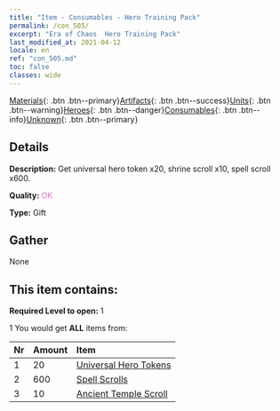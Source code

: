 ```yaml
---
title: "Item - Consumables - Hero Training Pack"
permalink: /con_505/
excerpt: "Era of Chaos  Hero Training Pack"
last_modified_at: 2021-04-12
locale: en
ref: "con_505.md"
toc: false
classes: wide
---
```

 [Materials](/){: .btn .btn--primary}[Artifacts](/Artifacts/){: .btn .btn--success}[Units](/Units/){: .btn .btn--warning}[Heroes](/Heroes/){: .btn .btn--danger}[Consumables](/Consumables/){: .btn .btn--info}[Unknown](/Unknown/){: .btn .btn--primary}

## Details
 **Description:** Get universal hero token x20, shrine scroll x10, spell scroll x600.

 **Quality:** <span style="color: #DA70D6">OK</span>

 **Type:** Gift

## Gather

  None

## This item contains:

 **Required Level to open:** 1

 1 You would get **ALL** items  from:

  | Nr | Amount |     Item    |
  |:---|:-------|:------------|
  | 1 | 20 | [Universal Hero Tokens](/Items/her_358/) | 
  | 2 | 600 | [Spell Scrolls](/Items/con_694/) | 
  | 3 | 10 | [Ancient Temple Scroll](/Items/con_697/) | 
